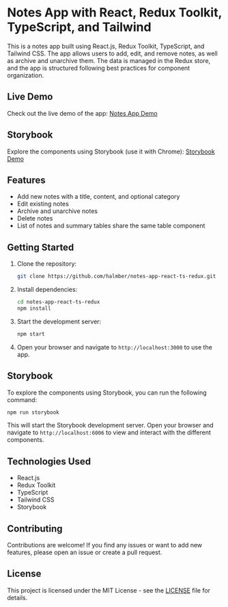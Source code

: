 # Notes App with React, Redux Toolkit, TypeScript, and Tailwind

This is a notes app built using React.js, Redux Toolkit, TypeScript, and Tailwind CSS. The app allows users to add, edit, and remove notes, as well as archive and unarchive them. The data is managed in the Redux store, and the app is structured following best practices for component organization.

## Live Demo

Check out the live demo of the app: [Notes App Demo](https://halmber.github.io/notes-app-react-ts-redux/)

## Storybook

Explore the components using Storybook (use it with Chrome): [Storybook Demo](https://64d25afad8e6e4770da5f502-tkvzngtzwa.chromatic.com/?path=/docs/notes-notespage--docs)

## Features

- Add new notes with a title, content, and optional category
- Edit existing notes
- Archive and unarchive notes
- Delete notes
- List of notes and summary tables share the same table component

## Getting Started

1. Clone the repository:

   ```sh
   git clone https://github.com/halmber/notes-app-react-ts-redux.git
   ```

2. Install dependencies:

   ```sh
   cd notes-app-react-ts-redux
   npm install
   ```

3. Start the development server:

   ```sh
   npm start
   ```

4. Open your browser and navigate to `http://localhost:3000` to use the app.

## Storybook

To explore the components using Storybook, you can run the following command:

```sh
npm run storybook
```

This will start the Storybook development server. Open your browser and navigate to `http://localhost:6006` to view and interact with the different components.

## Technologies Used

- React.js
- Redux Toolkit
- TypeScript
- Tailwind CSS
- Storybook

## Contributing

Contributions are welcome! If you find any issues or want to add new features, please open an issue or create a pull request.

## License

This project is licensed under the MIT License - see the [LICENSE](LICENSE) file for details.
